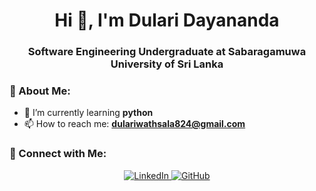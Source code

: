 <h1 align="center">Hi 👋, I'm Dulari Dayananda</h1>
<h3 align="center">Software Engineering Undergraduate at Sabaragamuwa University of Sri Lanka</h3>

### 🌱 About Me:
- 🚀 I’m currently learning **python**
- 📫 How to reach me: **dulariwathsala824@gmail.com**
  

### 📡 Connect with Me:
<p align="center">
  <a href="[https://www.linkedin.com/in/YOUR_LINKEDIN_PROFILE](https://www.linkedin.com/in/dulari-dayananda-25b92a305?lipi=urn%3Ali%3Apage%3Ad_flagship3_profile_view_base_contact_details%3BhdxWCKSkRmKDKkLvIAN4Eg%3D%3D)" target="_blank">
    <img src="[https://img.shields.io/badge/LinkedIn-blue?style=for-the-badge&logo=linkedin](https://cdn.jsdelivr.net/gh/devicons/devicon@latest/icons/linkedin/linkedin-original.svg)" alt="LinkedIn">
  </a>
  <a href="[https://github.com/YOUR_GITHUB_PROFILE](https://github.com/dwathsala)" target="_blank">
    <img src="[https://img.shields.io/badge/GitHub-black?style=for-the-badge&logo=github](https://cdn.jsdelivr.net/gh/devicons/devicon@latest/icons/github/github-original.svg)" alt="GitHub">
  </a>
</p>


<!--### 🚀 Languages and Tools:
<p align="center">
  <a href="https://github.com/YOUR_GITHUB_PROFILE" target="_blank">
    <img src="https://cdn.jsdelivr.net/gh/devicons/devicon/icons/github/github-original.svg" alt="GitHub" width="40" height="40"/>
  </a>
  <a href="https://www.linkedin.com/in/YOUR_LINKEDIN_PROFILE" target="_blank">
    <img src="https://cdn.jsdelivr.net/gh/devicons/devicon/icons/linkedin/linkedin-original.svg" alt="LinkedIn" width="40" height="40"/>
  </a>
  <a href="https://twitter.com/YOUR_TWITTER_PROFILE" target="_blank">
    <img src="https://cdn.jsdelivr.net/gh/devicons/devicon/icons/twitter/twitter-original.svg" alt="Twitter" width="40" height="40"/>
  </a>
  <a href="https://developer.mozilla.org/en-US/docs/Web/HTML" target="_blank">
    <img src="https://cdn.jsdelivr.net/gh/devicons/devicon/icons/html5/html5-original.svg" alt="HTML5" width="40" height="40"/>
  </a>
  <a href="https://developer.mozilla.org/en-US/docs/Web/CSS" target="_blank">
    <img src="https://cdn.jsdelivr.net/gh/devicons/devicon/icons/css3/css3-original.svg" alt="CSS3" width="40" height="40"/>
  </a>
  <a href="https://developer.mozilla.org/en-US/docs/Web/JavaScript" target="_blank">
    <img src="https://cdn.jsdelivr.net/gh/devicons/devicon/icons/javascript/javascript-original.svg" alt="JavaScript" width="40" height="40"/>
  </a>
  <a href="https://www.java.com/" target="_blank">
    <img src="https://cdn.jsdelivr.net/gh/devicons/devicon/icons/java/java-original.svg" alt="Java" width="40" height="40"/>
  </a>
  <a href="https://kotlinlang.org/" target="_blank">
    <img src="https://cdn.jsdelivr.net/gh/devicons/devicon/icons/kotlin/kotlin-original.svg" alt="Kotlin" width="40" height="40"/>
  </a>
  <a href="https://react.dev/" target="_blank">
    <img src="https://cdn.jsdelivr.net/gh/devicons/devicon/icons/react/react-original.svg" alt="React" width="40" height="40"/>
  </a>
  <a href="https://nodejs.org/" target="_blank">
    <img src="https://cdn.jsdelivr.net/gh/devicons/devicon/icons/nodejs/nodejs-original.svg" alt="Node.js" width="40" height="40"/>
  </a>
</p>

-->
